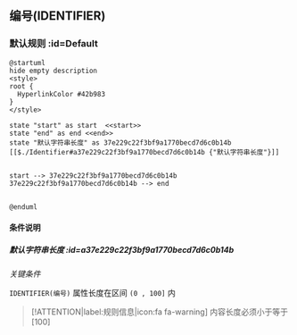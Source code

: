 ## 编号(IDENTIFIER) <!-- {docsify-ignore-all} -->

   

### 默认规则 :id=Default

```plantuml
@startuml
hide empty description
<style>
root {
  HyperlinkColor #42b983
}
</style>

state "start" as start  <<start>>
state "end" as end <<end>>
state "默认字符串长度" as 37e229c22f3bf9a1770becd7d6c0b14b [[$./Identifier#a37e229c22f3bf9a1770becd7d6c0b14b {"默认字符串长度"}]]


start --> 37e229c22f3bf9a1770becd7d6c0b14b 
37e229c22f3bf9a1770becd7d6c0b14b --> end 


@enduml
```

#### 条件说明

##### 默认字符串长度 :id=a37e229c22f3bf9a1770becd7d6c0b14b


*关键条件*


`IDENTIFIER(编号)` 属性长度在区间 `(0 , 100]` 内

> [!ATTENTION|label:规则信息|icon:fa fa-warning]
> 内容长度必须小于等于[100]







